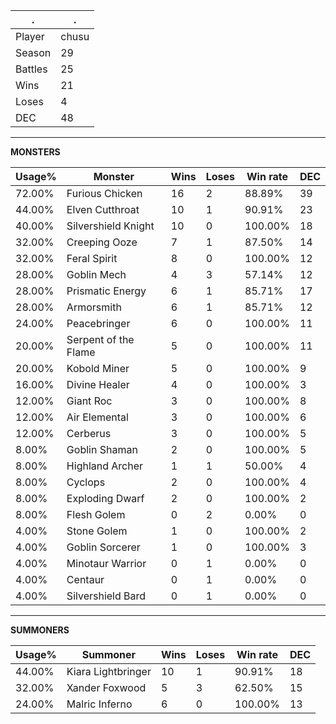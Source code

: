 .|.
|-|-
Player|chusu
Season|29
Battles|25
Wins|21
Loses|4
DEC|48

---
**MONSTERS**

Usage%|Monster|Wins|Loses|Win rate|DEC|
-|-|-|-|-|-|
72.00%|Furious Chicken|16|2|88.89%|39|
44.00%|Elven Cutthroat|10|1|90.91%|23|
40.00%|Silvershield Knight|10|0|100.00%|18|
32.00%|Creeping Ooze|7|1|87.50%|14|
32.00%|Feral Spirit|8|0|100.00%|12|
28.00%|Goblin Mech|4|3|57.14%|12|
28.00%|Prismatic Energy|6|1|85.71%|17|
28.00%|Armorsmith|6|1|85.71%|12|
24.00%|Peacebringer|6|0|100.00%|11|
20.00%|Serpent of the Flame|5|0|100.00%|11|
20.00%|Kobold Miner|5|0|100.00%|9|
16.00%|Divine Healer|4|0|100.00%|3|
12.00%|Giant Roc|3|0|100.00%|8|
12.00%|Air Elemental|3|0|100.00%|6|
12.00%|Cerberus|3|0|100.00%|5|
8.00%|Goblin Shaman|2|0|100.00%|5|
8.00%|Highland Archer|1|1|50.00%|4|
8.00%|Cyclops|2|0|100.00%|4|
8.00%|Exploding Dwarf|2|0|100.00%|2|
8.00%|Flesh Golem|0|2|0.00%|0|
4.00%|Stone Golem|1|0|100.00%|2|
4.00%|Goblin Sorcerer|1|0|100.00%|3|
4.00%|Minotaur Warrior|0|1|0.00%|0|
4.00%|Centaur|0|1|0.00%|0|
4.00%|Silvershield Bard|0|1|0.00%|0|

---
**SUMMONERS**

Usage%|Summoner|Wins|Loses|Win rate|DEC|
-|-|-|-|-|-|
44.00%|Kiara Lightbringer|10|1|90.91%|18|
32.00%|Xander Foxwood|5|3|62.50%|15|
24.00%|Malric Inferno|6|0|100.00%|13|
